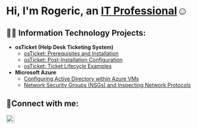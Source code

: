 <h1>Hi, I'm Rogeric, an <a href="https://linkedin.com/in/RogericHarper44">IT Professional</a>☺</h1>
<h2>👨‍💻 Information Technology Projects:</h2>

- <b>osTicket (Help Desk Ticketing System)</b>
  - [osTicket: Prerequisites and Installation](https://github.com/RogericHarper44/osticket-prereqs)
  - [osTicket: Post-Installation Configuration](https://github.com/RogericHarper44/post-install-config)
  - [osTicket: Ticket Lifecycle Examples](https://github.com/RogericHarper44/ticket-lifecycle)
- <b>Microsoft Azure</b>
  - [Configuring Active Directory within Azure VMs](https://github.com/RogericHarper44/configure-ad)
  - [Network Security Groups (NSGs) and Inspecting Network Protocols](https://github.com/RogericHarper44/azure-network-protocols)

<h2>🤳Connect with me:</h2>


[<img align="left" alt="RogericHarper44 | LinkedIn" width="22px" src="https://cdn.jsdelivr.net/npm/simple-icons@v3/icons/linkedin.svg" />][linkedin]



[linkedin]: https://linkedin.com/in/RogericHarper44
